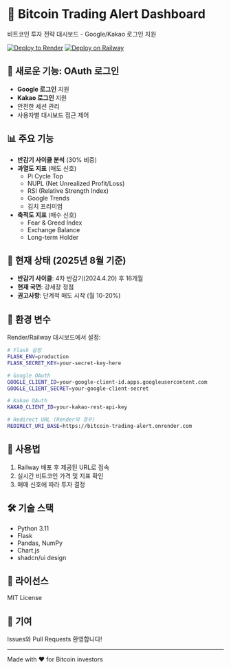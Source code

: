 # 🚀 Bitcoin Trading Alert Dashboard

비트코인 투자 전략 대시보드 - Google/Kakao 로그인 지원

[![Deploy to Render](https://render.com/images/deploy-to-render-button.svg)](https://render.com/deploy?repo=https://github.com/plan-um/bitcoin-trading-alert)
[![Deploy on Railway](https://railway.app/button.svg)](https://railway.app/template/deploy?template=https://github.com/plan-um/bitcoin-trading-alert)

## 🔐 새로운 기능: OAuth 로그인
- **Google 로그인** 지원
- **Kakao 로그인** 지원
- 안전한 세션 관리
- 사용자별 대시보드 접근 제어

## 📊 주요 기능

- **반감기 사이클 분석** (30% 비중)
- **과열도 지표** (매도 신호)
  - Pi Cycle Top
  - NUPL (Net Unrealized Profit/Loss)
  - RSI (Relative Strength Index)
  - Google Trends
  - 김치 프리미엄
- **축적도 지표** (매수 신호)
  - Fear & Greed Index
  - Exchange Balance
  - Long-term Holder

## 🌟 현재 상태 (2025년 8월 기준)

- **반감기 사이클**: 4차 반감기(2024.4.20) 후 16개월
- **현재 국면**: 강세장 정점
- **권고사항**: 단계적 매도 시작 (월 10-20%)

## 🔧 환경 변수

Render/Railway 대시보드에서 설정:

```bash
# Flask 설정
FLASK_ENV=production
FLASK_SECRET_KEY=your-secret-key-here

# Google OAuth
GOOGLE_CLIENT_ID=your-google-client-id.apps.googleusercontent.com
GOOGLE_CLIENT_SECRET=your-google-client-secret

# Kakao OAuth
KAKAO_CLIENT_ID=your-kakao-rest-api-key

# Redirect URL (Render의 경우)
REDIRECT_URI_BASE=https://bitcoin-trading-alert.onrender.com
```

## 📱 사용법

1. Railway 배포 후 제공된 URL로 접속
2. 실시간 비트코인 가격 및 지표 확인
3. 매매 신호에 따라 투자 결정

## 🛠 기술 스택

- Python 3.11
- Flask
- Pandas, NumPy
- Chart.js
- shadcn/ui design

## 📄 라이선스

MIT License

## 🤝 기여

Issues와 Pull Requests 환영합니다!

---

Made with ❤️ for Bitcoin investors